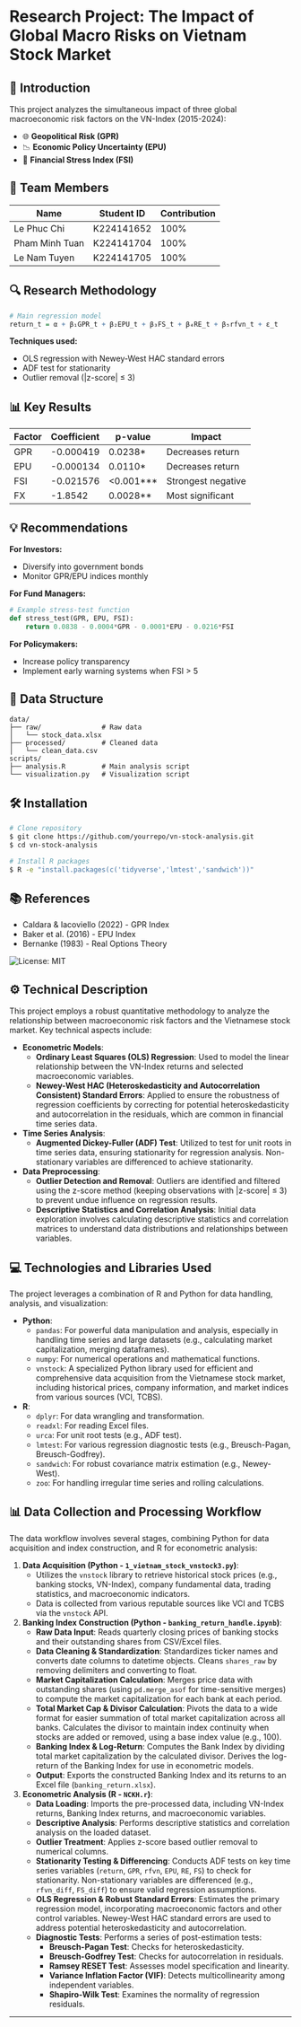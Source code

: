 # Research Project: The Impact of Global Macro Risks on Vietnam Stock Market

## 📌 Introduction
This project analyzes the simultaneous impact of three global macroeconomic risk factors on the VN-Index (2015-2024):
- 🌐 **Geopolitical Risk (GPR)**
- 📉 **Economic Policy Uncertainty (EPU)**
- 💸 **Financial Stress Index (FSI)**

## 👥 Team Members
| Name            | Student ID   | Contribution |
|-----------------|-------------|--------------|
| Le Phuc Chi     | K224141652  | 100%         |
| Pham Minh Tuan  | K224141704  | 100%         |
| Le Nam Tuyen    | K224141705  | 100%         |

## 🔍 Research Methodology
```r
# Main regression model
return_t = α + β₁GPR_t + β₂EPU_t + β₃FS_t + β₄RE_t + β₅rfvn_t + ε_t
```
**Techniques used:**
- OLS regression with Newey-West HAC standard errors
- ADF test for stationarity
- Outlier removal (|z-score| ≤ 3)

## 📊 Key Results
| Factor | Coefficient | p-value   | Impact                |
|--------|-------------|-----------|-----------------------|
| GPR    | -0.000419   | 0.0238*   | Decreases return      |
| EPU    | -0.000134   | 0.0110*   | Decreases return      |
| FSI    | -0.021576   | <0.001*** | Strongest negative    |
| FX     | -1.8542     | 0.0028**  | Most significant      |

## 💡 Recommendations
**For Investors:**
- Diversify into government bonds
- Monitor GPR/EPU indices monthly

**For Fund Managers:**
```python
# Example stress-test function
def stress_test(GPR, EPU, FSI):
    return 0.0838 - 0.0004*GPR - 0.0001*EPU - 0.0216*FSI
```
**For Policymakers:**
- Increase policy transparency
- Implement early warning systems when FSI > 5

## 📂 Data Structure
```
data/
├── raw/               # Raw data
│   └── stock_data.xlsx
├── processed/         # Cleaned data
│   └── clean_data.csv
scripts/
├── analysis.R         # Main analysis script
└── visualization.py   # Visualization script
```

## 🛠 Installation
```bash
# Clone repository
$ git clone https://github.com/yourrepo/vn-stock-analysis.git
$ cd vn-stock-analysis

# Install R packages
$ R -e "install.packages(c('tidyverse','lmtest','sandwich'))"
```

## 📚 References
- Caldara & Iacoviello (2022) - GPR Index
- Baker et al. (2016) - EPU Index
- Bernanke (1983) - Real Options Theory

![License: MIT](https://img.shields.io/badge/License-MIT-blue.svg)

## ⚙️ Technical Description

This project employs a robust quantitative methodology to analyze the relationship between macroeconomic risk factors and the Vietnamese stock market. Key technical aspects include:

-   **Econometric Models**:
    -   **Ordinary Least Squares (OLS) Regression**: Used to model the linear relationship between the VN-Index returns and selected macroeconomic variables.
    -   **Newey-West HAC (Heteroskedasticity and Autocorrelation Consistent) Standard Errors**: Applied to ensure the robustness of regression coefficients by correcting for potential heteroskedasticity and autocorrelation in the residuals, which are common in financial time series data.
-   **Time Series Analysis**:
    -   **Augmented Dickey-Fuller (ADF) Test**: Utilized to test for unit roots in time series data, ensuring stationarity for regression analysis. Non-stationary variables are differenced to achieve stationarity.
-   **Data Preprocessing**:
    -   **Outlier Detection and Removal**: Outliers are identified and filtered using the z-score method (keeping observations with |z-score| ≤ 3) to prevent undue influence on regression results.
    -   **Descriptive Statistics and Correlation Analysis**: Initial data exploration involves calculating descriptive statistics and correlation matrices to understand data distributions and relationships between variables.

## 💻 Technologies and Libraries Used

The project leverages a combination of R and Python for data handling, analysis, and visualization:

-   **Python**:
    -   `pandas`: For powerful data manipulation and analysis, especially in handling time series and large datasets (e.g., calculating market capitalization, merging dataframes).
    -   `numpy`: For numerical operations and mathematical functions.
    -   `vnstock`: A specialized Python library used for efficient and comprehensive data acquisition from the Vietnamese stock market, including historical prices, company information, and market indices from various sources (VCI, TCBS).
-   **R**:
    -   `dplyr`: For data wrangling and transformation.
    -   `readxl`: For reading Excel files.
    -   `urca`: For unit root tests (e.g., ADF test).
    -   `lmtest`: For various regression diagnostic tests (e.g., Breusch-Pagan, Breusch-Godfrey).
    -   `sandwich`: For robust covariance matrix estimation (e.g., Newey-West).
    -   `zoo`: For handling irregular time series and rolling calculations.

## 📊 Data Collection and Processing Workflow

The data workflow involves several stages, combining Python for data acquisition and index construction, and R for econometric analysis:

1.  **Data Acquisition (Python - `1_vietnam_stock_vnstock3.py`)**:
    -   Utilizes the `vnstock` library to retrieve historical stock prices (e.g., banking stocks, VN-Index), company fundamental data, trading statistics, and macroeconomic indicators.
    -   Data is collected from various reputable sources like VCI and TCBS via the `vnstock` API.
2.  **Banking Index Construction (Python - `banking_return_handle.ipynb`)**:
    -   **Raw Data Input**: Reads quarterly closing prices of banking stocks and their outstanding shares from CSV/Excel files.
    -   **Data Cleaning & Standardization**: Standardizes ticker names and converts date columns to datetime objects. Cleans `shares_raw` by removing delimiters and converting to float.
    -   **Market Capitalization Calculation**: Merges price data with outstanding shares (using `pd.merge_asof` for time-sensitive merges) to compute the market capitalization for each bank at each period.
    -   **Total Market Cap & Divisor Calculation**: Pivots the data to a wide format for easier summation of total market capitalization across all banks. Calculates the divisor to maintain index continuity when stocks are added or removed, using a base index value (e.g., 100).
    -   **Banking Index & Log-Return**: Computes the Bank Index by dividing total market capitalization by the calculated divisor. Derives the log-return of the Banking Index for use in econometric models.
    -   **Output**: Exports the constructed Banking Index and its returns to an Excel file (`banking_return.xlsx`).
3.  **Econometric Analysis (R - `NCKH.r`)**:
    -   **Data Loading**: Imports the pre-processed data, including VN-Index returns, Banking Index returns, and macroeconomic variables.
    -   **Descriptive Analysis**: Performs descriptive statistics and correlation analysis on the loaded dataset.
    -   **Outlier Treatment**: Applies z-score based outlier removal to numerical columns.
    -   **Stationarity Testing & Differencing**: Conducts ADF tests on key time series variables (`return`, `GPR`, `rfvn`, `EPU`, `RE`, `FS`) to check for stationarity. Non-stationary variables are differenced (e.g., `rfvn_diff`, `FS_diff`) to ensure valid regression assumptions.
    -   **OLS Regression & Robust Standard Errors**: Estimates the primary regression model, incorporating macroeconomic factors and other control variables. Newey-West HAC standard errors are used to address potential heteroskedasticity and autocorrelation.
    -   **Diagnostic Tests**: Performs a series of post-estimation tests:
        -   **Breusch-Pagan Test**: Checks for heteroskedasticity.
        -   **Breusch-Godfrey Test**: Checks for autocorrelation in residuals.
        -   **Ramsey RESET Test**: Assesses model specification and linearity.
        -   **Variance Inflation Factor (VIF)**: Detects multicollinearity among independent variables.
        -   **Shapiro-Wilk Test**: Examines the normality of regression residuals.

---
